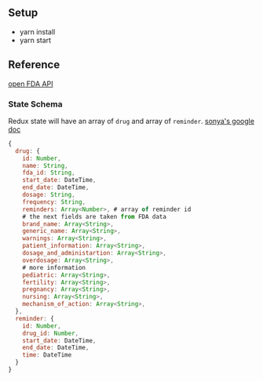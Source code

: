 ## Setup
- yarn install
- yarn start

## Reference
[open FDA API](https://open.fda.gov/drug/label/reference/)
### State Schema
Redux state will have an array of `drug` and array of `reminder`. 
[sonya's google doc](https://docs.google.com/document/d/1NPTiCs2K8Hbr_bSWCMIF6_e9GLG8Zi9QRPR03Ea3VXk)
```js
{
  drug: {
    id: Number,
    name: String,
    fda_id: String,
    start_date: DateTime,
    end_date: DateTime,
    dosage: String,
    frequency: String,
    reminders: Array<Number>, # array of reminder id
    # the next fields are taken from FDA data
    brand_name: Array<String>,
    generic_name: Array<String>,
    warnings: Array<String>,
    patient_information: Array<String>,
    dosage_and_administartion: Array<String>,
    overdosage: Array<String>, 
    # more information
    pediatric: Array<String>,
    fertility: Array<String>,
    pregnancy: Array<String>,
    nursing: Array<String>,
    mechanism_of_action: Array<String>,
  },
  reminder: {
    id: Number,
    drug_id: Number,
    start_date: DateTime,
    end_date: DateTime,
    time: DateTime
  }
}
  ```
